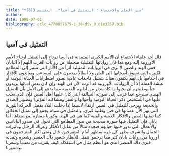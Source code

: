 ```yaml
---
title: "*سير العلم والاجتماع : التمثيل في آسيا*. المقتبس 3(6)"
author: 
date: 1908-07-01
bibliography: oclc_4770057679-i_30-div_9.d1e3257.bib
---
```




##  التمثيل في آسيا 


 قال  أحد  علماء الاجتماع أن الأمم الكبرى المتمدنة في آسيا ترتاح إلى التمثيل ارتياح الأمم الأوروبية إليه ومع هذا فإن رواياتها التمثيلية منحطة عن روايات الغرب اللهم إلا اليابان ففي الهند والصين لا ترى في الروايات التمثيلية أثراً من الآثار التي تشير إلى المطامع الكبيرة التي تسوق أصحابها إلى الفتن ولا أبطالاً يقدمون على المصاعب ويعاندون الأقدار في أحكامها بل أنهم يكتفون هناك بتمثيل فاجعات عامية تصور اضطرابات الحياة اليومية أو عيشة العملة إلا أن الروايات الأوروبية قد أثرت الآن في الهند وإن كان بعض أدبائها يريدون حباً بوطنيتهم أن يحيوا ما كاد يندثر من آدابهم القديمة مما يدعو إلى الأمل بأن التمثيل الهندي سيرجع عما قريب إلى صورته السالفة التي كان عليها أهل الصين فإن الذي يغلب عليها في التشخيص ذكر الحياة اليومية وأحوالها والفقر ومشاكله   المؤثرة وتصوير الصدق والخديعة ويرجى للتمثيل في الصين ارتقاء لاسيما إذا دخلت البلاد بفضل الحركة الثورية التي تهز الآن عصابها في فتن وطنية كبرى. والتمثيل في سيام يجمع إلى   تمثيل الحقائق كما تمثلها الصين والأفكار الدينية والفنية كما هي في الهند. وكوريا ممتازة بموسيقاها. أما يابان فإن التمثيل فيها صورة صحيحة من صور المطامع التي تجول في صدور اليابانيين والأعمال التي تدور فليها حياتهم فتجده مثالاً من تقاتل الأفكار وعراك الرجال وتأثيرات الجمال والشرف يظهر كل مرة بمظهر أمام المتفرجين. قال ومتى أكثر المترجمون في أوروبا من روايات يابان كثر مما ترجموا تتمثل للأنظار شعور ذاك العنصر وشعره وتمدنه فنرى ذاك العنصر الذي هو أعظم مثال في استقلاله كيف يقترب من تمدننا وشعرنا وشعورنا. 
